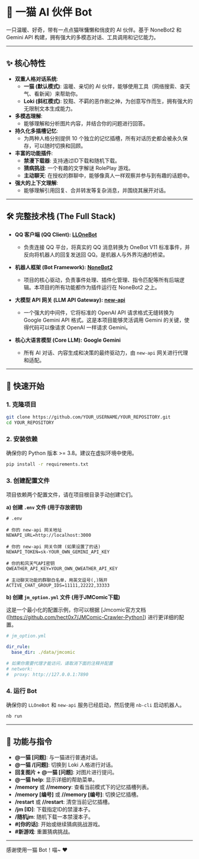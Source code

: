 # 🐾 一猫 AI 伙伴 Bot

一只温暖、好奇，带有一点点猫咪慵懒和俏皮的 AI 伙伴。基于 NoneBot2 和 Gemini API 构建，拥有强大的多模态对话、工具调用和记忆能力。

---

## ✨ 核心特性

*   **双重人格对话系统**:
    *   **一猫 (默认模式)**: 温暖、亲切的 AI 伙伴，能够使用工具（网络搜索、查天气、看新闻）来帮助你。
    *   **Loki (斜杠模式)**: 狡黠、不羁的恶作剧之神，为创意写作而生，拥有强大的无限制文本生成能力。
*   **多模态理解**:
    *   能够理解和分析图片内容，并结合你的问题进行回答。
*   **持久化多插槽记忆**:
    *   为两种人格分别提供 10 个独立的记忆插槽，所有对话历史都会被永久保存，可以随时切换和回顾。
*   **丰富的功能插件**:
    *   **禁漫下载器**: 支持通过ID下载和随机下载。
    *   **猜病挑战**: 一个有趣的文字解谜 RolePlay 游戏。
    *   **主动聊天**: 在授权的群聊中，能够像真人一样观察并参与到有趣的话题中。
*   **强大的上下文理解**:
    *   能够理解引用回复、合并转发等复杂消息，并围绕其展开对话。

---

## 🛠️ 完整技术栈 (The Full Stack)


*   **QQ 客户端 (QQ Client):** [**LLOneBot**](https://github.com/LLOneBot/LLOneBot)
    *   负责连接 QQ 平台，将真实的 QQ 消息转换为 OneBot V11 标准事件，并反向将机器人的回复发送回 QQ。是机器人与外界沟通的桥梁。

*   **机器人框架 (Bot Framework):** [**NoneBot2**](https://nonebot.dev/)
    *   项目的核心驱动，负责事件处理、插件化管理、指令匹配等所有后端逻辑。本项目的所有功能都作为插件运行在 NoneBot2 之上。

*   **大模型 API 网关 (LLM API Gateway):** [**new-api**](https://github.com/QuantumNous/new-api)
    *   一个强大的中间件，它将标准的 OpenAI API 请求格式无缝转换为 Google Gemini API 格式。这是本项目能够灵活调用 Gemini 的关键，使得代码可以像请求 OpenAI 一样请求 Gemini。

*   **核心大语言模型 (Core LLM):** **Google Gemini**
    *   所有 AI 对话、内容生成和决策的最终驱动力，由 `new-api` 网关进行代理和适配。

---

## 🚀 快速开始

### 1. 克隆项目

```bash
git clone https://github.com/YOUR_USERNAME/YOUR_REPOSITORY.git
cd YOUR_REPOSITORY
```

### 2. 安装依赖

确保你的 Python 版本 >= 3.8。建议在虚拟环境中使用。

```bash
pip install -r requirements.txt
```

### 3. 创建配置文件

项目依赖两个配置文件，请在项目根目录手动创建它们。

**a) 创建 `.env` 文件 (用于存放密钥)**

```env
# .env

# 你的 new-api 网关地址
NEWAPI_URL=http://localhost:3000

# 你的 new-api 网关令牌 (如果设置了的话)
NEWAPI_TOKEN=sk-YOUR_OWN_GEMINI_API_KEY

# 你的和风天气API密钥
QWEATHER_API_KEY=YOUR_OWN_QWEATHER_API_KEY

# 主动聊天功能的群聊白名单，用英文逗号(,)隔开
ACTIVE_CHAT_GROUP_IDS=11111,22222,33333
```

**b) 创建 `jm_option.yml` 文件 (用于JMComic下载)**

这是一个最小化的配置示例，你可以根据 [Jmcomic官方文档([https://github.com/hect0x7/JMComic-Crawler-Python]) 进行更详细的配置。

```yaml
# jm_option.yml

dir_rule:
  base_dir: ./data/jmcomic
  
# 如果你需要代理才能访问，请取消下面的注释并配置
# network:
#  proxy: http://127.0.0.1:7890
```

### 4. 运行 Bot

确保你的 `LLOneBot` 和 `new-api` 服务已经启动，然后使用 `nb-cli` 启动机器人。

```bash
nb run
```

---

## 📖 功能与指令

*   **@一猫 [问题]**: 与一猫进行普通对话。
*   **@一猫 /[问题]**: 切换到 Loki 人格进行对话。
*   **回复图片 + @一猫 [问题]**: 对图片进行提问。
*   **@一猫 help**: 显示详细的帮助菜单。
*   **/memory** 或 **//memory**: 查看当前模式下的记忆插槽列表。
*   **/memory [编号]** 或 **//memory [编号]**: 切换记忆插槽。
*   **/restart** 或 **//restart**: 清空当前记忆插槽。
*   **/jm [ID]**: 下载指定ID的禁漫本子。
*   **/随机jm**: 随机下载一本禁漫本子。
*   **#[你的话]**: 开始或继续猜病挑战游戏。
*   **#新游戏**: 重置猜病挑战。

---

感谢使用一猫 Bot！喵~ ❤️
